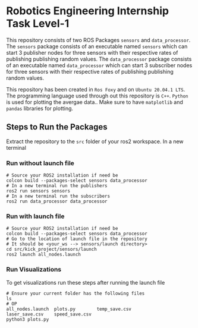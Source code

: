 # Robotics Engineering Internship Task Level-1
This repository consists of two ROS Packages ```sensors``` and ```data_processor```. The ```sensors``` package consists of an executable named ```sensors``` which can start 3 publisher nodes for three sensors with their respective rates of publishing publishing random values. The ```data_processor``` package consists of an executable named ```data_processor``` which can start 3 subscriber nodes for three sensors with their respective rates of publishing publishing random values.

This repository has been created in ```Ros Foxy``` and on ```Ubuntu 20.04.1 LTS```. The programming language used through out this repository is ```C++```. ```Python``` is used for plotting the avergae data.. Make sure to have ```matplotlib``` and ```pandas``` libraries for plotting.

## Steps to Run the Packages
Extract the repository to the ```src``` folder of your ros2 workspace.
In a new terminal

### Run without launch file
```
# Source your ROS2 installation if need be
colcon build --packages-select sensors data_processor
# In a new terminal run the publishers
ros2 run sensors sensors
# In a new terminal run the subscribers
ros2 run data_processor data_processor
```

### Run with launch file
```
# Source your ROS2 installation if need be
colcon build --packages-select sensors data_processor
# Go to the location of launch file in the repository
# It should be <your_ws --> sensors/launch directory>
cd src/kick_project/sensors/launch
ros2 launch all_nodes.launch
```
### Run Visualizations
To get visualizations run these steps after running the launch file
```
# Ensure your current folder has the following files
ls
# OP
all_nodes.launch  plots.py        temp_save.csv
laser_save.csv    speed_save.csv
python3 plots.py
```